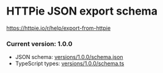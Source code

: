 # HTTPie JSON export schema

https://httpie.io/r/help/export-from-httpie

### Current version: 1.0.0

- JSON schema: [versions/1.0.0/schema.json](versions/1.0.0/schema.json)
- TypeScript types: [versions/1.0.0/schema.ts](versions/1.0.0/schema.ts)
